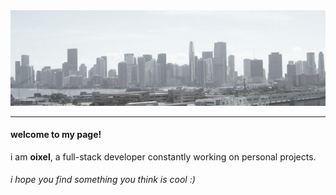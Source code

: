 <img src="banner.png" style="align: center;">
<hr>
<h4>welcome to my page! </h4>
<p>i am <strong>oixel</strong>, a full-stack developer constantly working on personal projects.</p>
  

<h6><i>i hope you find something you think is cool :)</i></h6>
